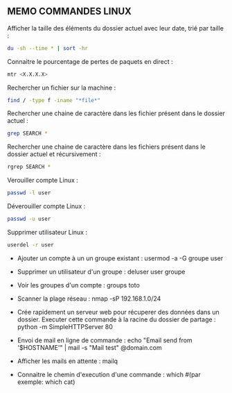 ## MEMO COMMANDES LINUX


Afficher la taille des éléments du dossier actuel avec leur date, trié par taille :
```bash
du -sh --time * | sort -hr
```

Connaitre le pourcentage de pertes de paquets en direct :
```bash
mtr <X.X.X.X>
```

Rechercher un fichier sur la machine : 
```bash
find / -type f -iname "*file*"
```
Rechercher une chaine de caractère dans les fichier présent dans le dossier actuel :
```bash
grep SEARCH *
```
Rechercher une chaine de caractère dans les fichiers présent dans le dossier actuel et récursivement :
```bash
rgrep SEARCH *
```

Verouiller compte Linux : 
```bash
passwd -l user
```
Déverouiller compte Linux :
```bash
passwd -u user
```
Supprimer utilisateur Linux :
```bash
userdel -r user
```

- Ajouter un compte à un un groupe existant :
usermod -a -G groupe user

- Supprimer un utilisateur d'un groupe : 
deluser user groupe

- Voir les groupes d'un compte :
groups toto


- Scanner la plage réseau : 
nmap -sP 192.168.1.0/24


- Crée rapidement un serveur web pour récuperer des données dans un dossier.
Executer cette commande à la racine du dossier de partage :
python -m SimpleHTTPServer 80

- Envoi de mail en ligne de commande :
echo "Email send from '$HOSTNAME'" | mail -s "Mail test" <destinataire>@domain.com


- Afficher les mails en attente : 
mailq


- Connaitre le chemin d'execution d'une commande :
which <commande> #(par exemple: which cat)
